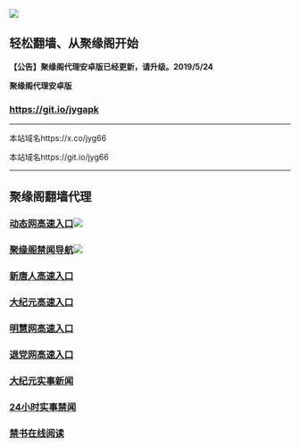 ![](https://raw.githubusercontent.com/hao369/a/master/j.jpg)



## 轻松翻墙、从聚缘阁开始



**【公告】聚缘阁代理安卓版已经更新，请升级。2019/5/24**

 
**聚缘阁代理安卓版**
### https://git.io/jygapk  

***

本站域名https://x.co/jyg66 

本站域名https://git.io/jyg66



***




## 聚缘阁翻墙代理 




### [动态网高速入口](https://enfnf5iez9.execute-api.ap-east-1.amazonaws.com/jyg)![](http://tupian.425e.eu.org/jygdl.gif)

### [聚缘阁禁闻导航](https://f6g32szb5l.execute-api.ap-east-1.amazonaws.com/ww3)![](http://tupian.425e.eu.org/jyg.gif)


### [新唐人高速入口](https://dz2ik1bbma.execute-api.ap-southeast-1.amazonaws.com/wh9)

### [大纪元高速入口](https://dz2ik1bbma.execute-api.ap-southeast-1.amazonaws.com/wh9)

### [明慧网高速入口](https://dz2ik1bbma.execute-api.ap-southeast-1.amazonaws.com/wh9)

### [退党网高速入口](https://dz2ik1bbma.execute-api.ap-southeast-1.amazonaws.com/wh9)






### [大纪元实事新闻](https://git.io/fjmgE)

### [24小时实事禁闻](https://git.io/fj3Go)

### [禁书在线阅读](https://git.io/fjJ5Z)






